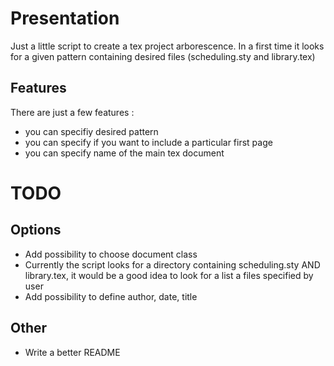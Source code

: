 # Presentation

Just a little script to create a tex project arborescence.
In a first time it looks for a given pattern containing desired files (scheduling.sty and
library.tex)

## Features

There are just a few features :
* you can specifiy desired pattern
* you can specify if you want to include a particular first page
* you can specify name of the main tex document

# TODO

## Options

* Add possibility to choose document class
* Currently the script looks for a directory containing scheduling.sty AND library.tex, it would be
  a good idea to look for a list a files specified by user
* Add possibility to define author, date, title
 

## Other

* Write a better README

